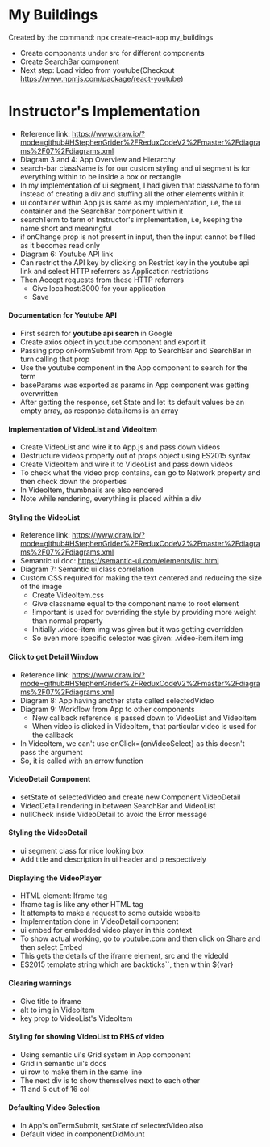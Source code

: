 # My Buildings

Created by the command: npx create-react-app my_buildings

* Create components under src for different components
* Create SearchBar component 
* Next step: Load video from youtube(Checkout https://www.npmjs.com/package/react-youtube)

# Instructor's Implementation

* Reference link: https://www.draw.io/?mode=github#HStephenGrider%2FReduxCodeV2%2Fmaster%2Fdiagrams%2F07%2Fdiagrams.xml
* Diagram 3 and 4: App Overview and Hierarchy
* search-bar className is for our custom styling and ui segment is for everything within to be inside a box or rectangle
* In my implementation of ui segment, I had given that className to form instead of creating a div and stuffing all the other elements within it
* ui container within App.js is same as my implementation, i.e, the ui container and the SearchBar component within it
* searchTerm to term of Instructor's implementation, i.e, keeping the name short and meaningful
* if onChange prop is not present in input, then the input cannot be filled as it becomes read only
* Diagram 6: Youtube API link
* Can restrict the API key by clicking on Restrict key in the youtube api link and select HTTP referrers as Application restrictions
* Then Accept requests from these HTTP referrers
    * Give localhost:3000 for your application
    * Save

#### Documentation for Youtube API

* First search for **youtube api search** in Google
* Create axios object in youtube component and export it
* Passing prop onFormSubmit from App to SearchBar and SearchBar in turn calling that prop
* Use the youtube component in the App component to search for the term
* baseParams was exported as params in App component was getting overwritten
* After getting the response, set State and let its default values be an empty array, as response.data.items is an array

#### Implementation of VideoList and VideoItem

* Create VideoList and wire it to App.js and pass down videos
* Destructure videos property out of props object using ES2015 syntax
* Create VideoItem and wire it to VideoList and pass down videos
* To check what the video prop contains, can go to Network property and then check down the properties
* In VideoItem, thumbnails are also rendered
* Note while rendering, everything is placed within a div

#### Styling the VideoList

* Reference link: https://www.draw.io/?mode=github#HStephenGrider%2FReduxCodeV2%2Fmaster%2Fdiagrams%2F07%2Fdiagrams.xml
* Semantic ui doc: https://semantic-ui.com/elements/list.html
* Diagram 7: Semantic ui class correlation
* Custom CSS required for making the text centered and reducing the size of the image
    * Create VideoItem.css
    * Give classname equal to the component name to root element 
    * !important is used for overriding the style by providing more weight than normal property
    * Initially .video-item img was given but it was getting overridden
    * So even more specific selector was given: .video-item.item img

#### Click to get Detail Window

* Reference link: https://www.draw.io/?mode=github#HStephenGrider%2FReduxCodeV2%2Fmaster%2Fdiagrams%2F07%2Fdiagrams.xml
* Diagram 8: App having another state called selectedVideo
* Diagram 9: Workflow from App to other components
    * New callback reference is passed down to VideoList and VideoItem
    * When video is clicked in VideoItem, that particular video is used for the callback
* In VideoItem, we can't use onClick={onVideoSelect} as this doesn't pass the argument
* So, it is called with an arrow function

#### VideoDetail Component
* setState of selectedVideo and create new Component VideoDetail
* VideoDetail rendering in between SearchBar and VideoList
* nullCheck inside VideoDetail to avoid the Error message

#### Styling the VideoDetail
* ui segment class for nice looking box
* Add title and description in ui header and p respectively

#### Displaying the VideoPlayer
* HTML element: Iframe tag
* Iframe tag is like any other HTML tag
* It attempts to make a request to some outside website
* Implementation done in VideoDetail component
* ui embed for embedded video player in this context
* To show actual working, go to youtube.com and then click on Share and then select Embed
* This gets the details of the iframe element, src and the videoId
* ES2015 template string which are backticks``, then within ${var}

#### Clearing warnings
* Give title to iframe
* alt to img in VideoItem
* key prop to VideoList's VideoItem

#### Styling for showing VideoList to RHS of video
* Using semantic ui's Grid system in App component
* Grid in semantic ui's docs
* ui row to make them in the same line
* The next div is to show themselves next to each other
* 11 and 5 out of 16 col

#### Defaulting Video Selection 
* In App's onTermSubmit, setState of selectedVideo also
* Default video in componentDidMount